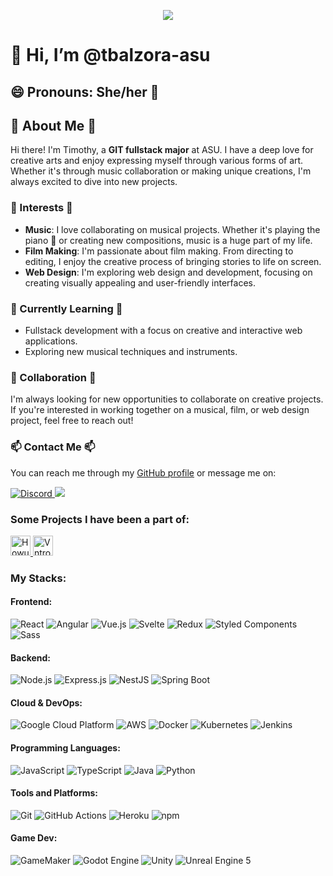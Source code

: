 <p align="center">
  <img src="https://img.shields.io/badge/Made%20with%20%E2%99%A5%EF%B8%8F%20by-lawulf-ff69b4">
</p>

# 👋 Hi, I’m @tbalzora-asu

## 😄 Pronouns: She/her 🌺


## 🌸 About Me 🌸

Hi there! I'm Timothy, a **GIT fullstack major** at ASU. I have a deep love for creative arts and enjoy expressing myself through various forms of art. Whether it's through music collaboration or making unique creations, I'm always excited to dive into new projects.

### 🎵 Interests 🎵

- **Music**: I love collaborating on musical projects. Whether it's playing the piano 🎹 or creating new compositions, music is a huge part of my life.
- **Film Making**: I'm passionate about film making. From directing to editing, I enjoy the creative process of bringing stories to life on screen.
- **Web Design**: I'm exploring web design and development, focusing on creating visually appealing and user-friendly interfaces.

### 🌱 Currently Learning 🌱

- Fullstack development with a focus on creative and interactive web applications.
- Exploring new musical techniques and instruments.

### 💞️ Collaboration 💞️

I'm always looking for new opportunities to collaborate on creative projects. If you're interested in working together on a musical, film, or web design project, feel free to reach out!

### 📫 Contact Me 📫

You can reach me through my [GitHub profile](https://github.com/zora) or message me on:

<p>
<!-- Discord Button -->
  <a href="https://discord.com/users/lawulf" target="_blank">
    <img src="https://img.shields.io/badge/Discord-@lawulf-7289DA?style=flat-square&logo=discord&logoColor=white" alt="Discord">
  </a>
<!-- LinkedIn Button -->
  <a href="https://www.linkedin.com/in/timbalzora/" target="_blank">
    <img src="https://img.shields.io/badge/LinkedIn-@Timbalzora-0077B5?style=flat-square&logo=linkedin">
  </a>
</p>
<h3>Some Projects I have been a part of: </h3>
<!-- Webpage Buttons with Favicons -->
<p>
  <a href="https://howulf.com" target="_blank">
    <img src="https://howulf.com/favicon.ico" width="32px" height="32px" alt="Howulf►">
  </a>
  <a href="https://vntro.net" target="_blank">
    <img src="https://vntro.net/favicon.ico" width="32px" height="32px" alt="Vntro.net">
  </a>
  <!-- End webpage buttons -->
</p>

<h3>My Stacks:</h3>
<h4>Frontend:</h4>
<p>
  <img alt="React" src="https://img.shields.io/badge/-React-45b8d8?style=flat-square&logo=react&logoColor=white" />
  <img alt="Angular" src="https://img.shields.io/badge/-Angular-DD0031?style=flat-square&logo=angular&logoColor=white" />
  <img alt="Vue.js" src="https://img.shields.io/badge/-Vue.js-4FC08D?style=flat-square&logo=vue.js&logoColor=white" />
  <img alt="Svelte" src="https://img.shields.io/badge/-Svelte-FF3E00?style=flat-square&logo=svelte&logoColor=white" />
  <img alt="Redux" src="https://img.shields.io/badge/-Redux-764ABC?style=flat-square&logo=redux&logoColor=white" />
  <img alt="Styled Components" src="https://img.shields.io/badge/-Styled_Components-db7092?style=flat-square&logo=styled-components&logoColor=white" />
  <img alt="Sass" src="https://img.shields.io/badge/-Sass-CC6699?style=flat-square&logo=sass&logoColor=white" />
</p>

<!-- Backend -->
<h4>Backend:</h4>
<p>
  <img alt="Node.js" src="https://img.shields.io/badge/-Node.js-43853d?style=flat-square&logo=Node.js&logoColor=white" />
  <img alt="Express.js" src="https://img.shields.io/badge/-Express.js-000000?style=flat-square&logo=express&logoColor=white" />
  <img alt="NestJS" src="https://img.shields.io/badge/-NestJS-ea2845?style=flat-square&logo=nestjs&logoColor=white" />
  <img alt="Spring Boot" src="https://img.shields.io/badge/-Spring_Boot-6DB33F?style=flat-square&logo=spring-boot&logoColor=white" />
</p>

<!-- Cloud & DevOps -->
<h4>Cloud & DevOps:</h4>
<p>
  <img alt="Google Cloud Platform" src="https://img.shields.io/badge/-Google_Cloud_Platform-1a73e8?style=flat-square&logo=google-cloud&logoColor=white" />
  <img alt="AWS" src="https://img.shields.io/badge/-AWS-232F3E?style=flat-square&logo=amazon-aws&logoColor=white" />
  <img alt="Docker" src="https://img.shields.io/badge/-Docker-46a2f1?style=flat-square&logo=docker&logoColor=white" />
  <img alt="Kubernetes" src="https://img.shields.io/badge/-Kubernetes-326CE5?style=flat-square&logo=kubernetes&logoColor=white" />
  <img alt="Jenkins" src="https://img.shields.io/badge/-Jenkins-D24939?style=flat-square&logo=jenkins&logoColor=white" />
</p>

<!-- Programming Languages -->
<h4>Programming Languages:</h4>
<p>
  <img alt="JavaScript" src="https://img.shields.io/badge/-JavaScript-F7DF1E?style=flat-square&logo=javascript&logoColor=black" />
  <img alt="TypeScript" src="https://img.shields.io/badge/-TypeScript-007ACC?style=flat-square&logo=typescript&logoColor=white" />
  <img alt="Java" src="https://img.shields.io/badge/-Java-007396?style=flat-square&logo=java&logoColor=white" />
  <img alt="Python" src="https://img.shields.io/badge/-Python-3776AB?style=flat-square&logo=python&logoColor=white" />
</p>

<!-- Tools & Platforms -->
<h4>Tools and Platforms:</h4>
<p>
  <img alt="Git" src="https://img.shields.io/badge/-Git-F05032?style=flat-square&logo=git&logoColor=white" />
  <img alt="GitHub Actions" src="https://img.shields.io/badge/-GitHub_Actions-2088FF?style=flat-square&logo=github-actions&logoColor=white" />
  <img alt="Heroku" src="https://img.shields.io/badge/-Heroku-430098?style=flat-square&logo=heroku&logoColor=white" />
  <img alt="npm" src="https://img.shields.io/badge/-NPM-CB3837?style=flat-square&logo=npm&logoColor=white" />
</p>

<!-- Game Dev -->
<h4>Game Dev:</h4>
<p>
  <img alt="GameMaker" src="https://img.shields.io/badge/-GameMaker-1C1E21?style=flat-square&logo=gamemaker&logoColor=white" />
  <img alt="Godot Engine" src="https://img.shields.io/badge/-Godot%20Engine-478CBF?style=flat-square&logo=godot-engine&logoColor=white" />
  <img alt="Unity" src="https://img.shields.io/badge/-Unity-000000?style=flat-square&logo=unity&logoColor=white" />
  <img alt="Unreal Engine 5" src="https://img.shields.io/badge/-Unreal%20Engine%205-313131?style=flat-square&logo=unreal-engine&logoColor=white" />
</p>
<!---
tbalzora-asu/tbalzora-asu is a ✨ special ✨ repository because its `README.md` (this file) appears on your GitHub profile.
You can click the Preview link to take a look at your changes.
--->

